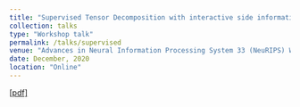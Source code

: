```yaml
---
title: "Supervised Tensor Decomposition with interactive side information"
collection: talks
type: "Workshop talk"
permalink: /talks/supervised
venue: "Advances in Neural Information Processing System 33 (NeuRIPS) Workshop on Machine Learning and the Physical Science"
date: December, 2020
location: "Online"
---
```


[[pdf]](https://ml4physicalsciences.github.io/2020/files/NeurIPS_ML4PS_2020_93.pdf)

